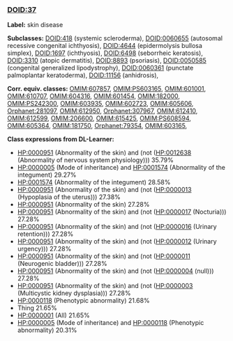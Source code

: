 
### [DOID:37](http://purl.obolibrary.org/obo/DOID_37)
**Label:** skin disease

**Subclasses:** [DOID:418](http://purl.obolibrary.org/obo/DOID_418) (systemic scleroderma), [DOID:0060655](http://purl.obolibrary.org/obo/DOID_0060655) (autosomal recessive congenital ichthyosis), [DOID:4644](http://purl.obolibrary.org/obo/DOID_4644) (epidermolysis bullosa simplex), [DOID:1697](http://purl.obolibrary.org/obo/DOID_1697) (ichthyosis), [DOID:6498](http://purl.obolibrary.org/obo/DOID_6498) (seborrheic keratosis), [DOID:3310](http://purl.obolibrary.org/obo/DOID_3310) (atopic dermatitis), [DOID:8893](http://purl.obolibrary.org/obo/DOID_8893) (psoriasis), [DOID:0050585](http://purl.obolibrary.org/obo/DOID_0050585) (congenital generalized lipodystrophy), [DOID:0060361](http://purl.obolibrary.org/obo/DOID_0060361) (punctate palmoplantar keratoderma), [DOID:11156](http://purl.obolibrary.org/obo/DOID_11156) (anhidrosis), 

**Corr. equiv. classes:** [OMIM:607857](http://purl.obolibrary.org/obo/OMIM_607857), [OMIM:PS603165](http://purl.obolibrary.org/obo/OMIM_PS603165), [OMIM:601001](http://purl.obolibrary.org/obo/OMIM_601001), [OMIM:610707](http://purl.obolibrary.org/obo/OMIM_610707), [OMIM:604316](http://purl.obolibrary.org/obo/OMIM_604316), [OMIM:601454](http://purl.obolibrary.org/obo/OMIM_601454), [OMIM:182000](http://purl.obolibrary.org/obo/OMIM_182000), [OMIM:PS242300](http://purl.obolibrary.org/obo/OMIM_PS242300), [OMIM:603935](http://purl.obolibrary.org/obo/OMIM_603935), [OMIM:602723](http://purl.obolibrary.org/obo/OMIM_602723), [OMIM:605606](http://purl.obolibrary.org/obo/OMIM_605606), [Orphanet:281097](http://www.orpha.net/ORDO/Orphanet_281097), [OMIM:612950](http://purl.obolibrary.org/obo/OMIM_612950), [Orphanet:307967](http://www.orpha.net/ORDO/Orphanet_307967), [OMIM:612410](http://purl.obolibrary.org/obo/OMIM_612410), [OMIM:612599](http://purl.obolibrary.org/obo/OMIM_612599), [OMIM:206600](http://purl.obolibrary.org/obo/OMIM_206600), [OMIM:615425](http://purl.obolibrary.org/obo/OMIM_615425), [OMIM:PS608594](http://purl.obolibrary.org/obo/OMIM_PS608594), [OMIM:605364](http://purl.obolibrary.org/obo/OMIM_605364), [OMIM:181750](http://purl.obolibrary.org/obo/OMIM_181750), [Orphanet:79354](http://www.orpha.net/ORDO/Orphanet_79354), [OMIM:603165](http://purl.obolibrary.org/obo/OMIM_603165), 

**Class expressions from DL-Learner:**

- [HP:0000951](http://purl.obolibrary.org/obo/HP_0000951) (Abnormality of the skin) and (not ([HP:0012638](http://purl.obolibrary.org/obo/HP_0012638) (Abnormality of nervous system physiology))) 35.79%
- [HP:0000005](http://purl.obolibrary.org/obo/HP_0000005) (Mode of inheritance) and [HP:0001574](http://purl.obolibrary.org/obo/HP_0001574) (Abnormality of the integument) 29.27%
- [HP:0001574](http://purl.obolibrary.org/obo/HP_0001574) (Abnormality of the integument) 28.58%
- [HP:0000951](http://purl.obolibrary.org/obo/HP_0000951) (Abnormality of the skin) and (not ([HP:0000013](http://purl.obolibrary.org/obo/HP_0000013) (Hypoplasia of the uterus))) 27.38%
- [HP:0000951](http://purl.obolibrary.org/obo/HP_0000951) (Abnormality of the skin) 27.28%
- [HP:0000951](http://purl.obolibrary.org/obo/HP_0000951) (Abnormality of the skin) and (not ([HP:0000017](http://purl.obolibrary.org/obo/HP_0000017) (Nocturia))) 27.28%
- [HP:0000951](http://purl.obolibrary.org/obo/HP_0000951) (Abnormality of the skin) and (not ([HP:0000016](http://purl.obolibrary.org/obo/HP_0000016) (Urinary retention))) 27.28%
- [HP:0000951](http://purl.obolibrary.org/obo/HP_0000951) (Abnormality of the skin) and (not ([HP:0000012](http://purl.obolibrary.org/obo/HP_0000012) (Urinary urgency))) 27.28%
- [HP:0000951](http://purl.obolibrary.org/obo/HP_0000951) (Abnormality of the skin) and (not ([HP:0000011](http://purl.obolibrary.org/obo/HP_0000011) (Neurogenic bladder))) 27.28%
- [HP:0000951](http://purl.obolibrary.org/obo/HP_0000951) (Abnormality of the skin) and (not ([HP:0000004](http://purl.obolibrary.org/obo/HP_0000004) (null))) 27.28%
- [HP:0000951](http://purl.obolibrary.org/obo/HP_0000951) (Abnormality of the skin) and (not ([HP:0000003](http://purl.obolibrary.org/obo/HP_0000003) (Multicystic kidney dysplasia))) 27.28%
- [HP:0000118](http://purl.obolibrary.org/obo/HP_0000118) (Phenotypic abnormality) 21.68%
- Thing 21.65%
- [HP:0000001](http://purl.obolibrary.org/obo/HP_0000001) (All) 21.65%
- [HP:0000005](http://purl.obolibrary.org/obo/HP_0000005) (Mode of inheritance) and [HP:0000118](http://purl.obolibrary.org/obo/HP_0000118) (Phenotypic abnormality) 20.31%


